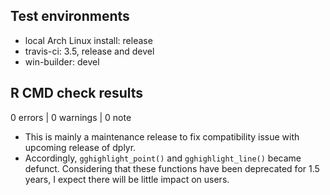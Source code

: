 ## Test environments
* local Arch Linux install: release
* travis-ci: 3.5, release and devel
* win-builder: devel

## R CMD check results

0 errors | 0 warnings | 0 note

* This is mainly a maintenance release to fix compatibility issue with upcoming
  release of dplyr.
* Accordingly, `gghighlight_point()` and `gghighlight_line()` became defunct.
  Considering that these functions have been deprecated for 1.5 years, I expect
  there will be little impact on users.
